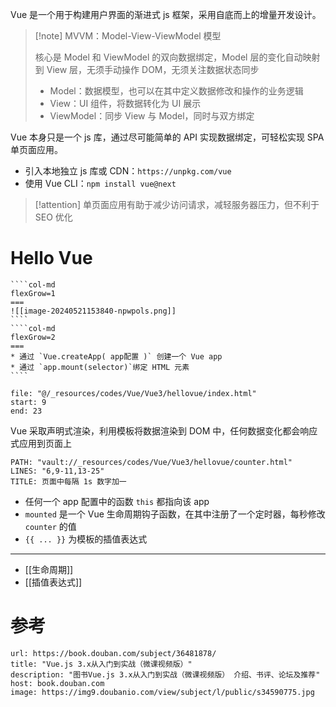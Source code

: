 Vue 是一个用于构建用户界面的渐进式 js 框架，采用自底而上的增量开发设计。

> [!note] MVVM：Model-View-ViewModel 模型
> 
> 核心是 Model 和 ViewModel 的双向数据绑定，Model 层的变化自动映射到 View 层，无须手动操作 DOM，无须关注数据状态同步
>
> * Model：数据模型，也可以在其中定义数据修改和操作的业务逻辑
> * View：UI 组件，将数据转化为 UI 展示
> * ViewModel：同步 View 与 Model，同时与双方绑定

Vue 本身只是一个 js 库，通过尽可能简单的 API 实现数据绑定，可轻松实现 SPA 单页面应用。

* 引入本地独立 js 库或 CDN：`https://unpkg.com/vue`
* 使用 Vue CLI：`npm install vue@next`

> [!attention] 单页面应用有助于减少访问请求，减轻服务器压力，但不利于 SEO 优化

# Hello Vue

`````col
````col-md
flexGrow=1
===
![[image-20240521153840-npwpols.png]]
````
````col-md
flexGrow=2
===
* 通过 `Vue.createApp( app配置 )` 创建一个 Vue app
* 通过 `app.mount(selector)`绑定 HTML 元素
````
`````

```reference
file: "@/_resources/codes/Vue/Vue3/hellovue/index.html"
start: 9
end: 23
```

Vue 采取声明式渲染，利用模板将数据渲染到 DOM 中，任何数据变化都会响应式应用到页面上

```embed-html
PATH: "vault://_resources/codes/Vue/Vue3/hellovue/counter.html"
LINES: "6,9-11,13-25"
TITLE: 页面中每隔 1s 数字加一
```

* 任何一个 app 配置中的函数 `this` 都指向该 app
* `mounted` 是一个 Vue 生命周期钩子函数，在其中注册了一个定时器，每秒修改 `counter` 的值
* `{{ ... }}` 为模板的插值表达式

---

- [[生命周期]]
- [[插值表达式]]

# 参考

```cardlink
url: https://book.douban.com/subject/36481878/
title: "Vue.js 3.x从入门到实战（微课视频版）"
description: "图书Vue.js 3.x从入门到实战（微课视频版） 介绍、书评、论坛及推荐"
host: book.douban.com
image: https://img9.doubanio.com/view/subject/l/public/s34590775.jpg
```
